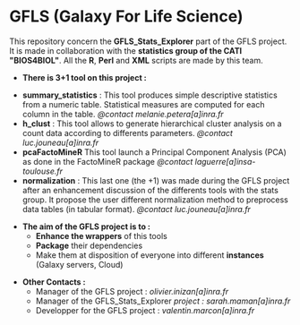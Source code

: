 # GFLS (Galaxy For Life Science)

This repository concern the **GFLS_Stats_Explorer** part of the GFLS project.
It is made in collaboration with the **statistics group of the CATI "BIOS4BIOL"**.
All the **R**, **Perl** and **XML** scripts are made by this team.

* __There is 3+1 tool on this project :__
 - **summary_statistics** : This tool produces simple descriptive statistics from a numeric table. Statistical measures are computed for each column in the table. *@contact melanie.petera[a]inra.fr*
  - **h_clust** : This tool allows to generate hierarchical cluster analysis on a count data according to differents parameters. *@contact luc.jouneau[a]inra.fr*
  - **pcaFactoMineR** This tool launch a Principal Component Analysis (PCA) as done in the FactoMineR package *@contact laguerre[a]insa-toulouse.fr*
  - **normalization** : This last one (the +1) was made during the GFLS project after an enhancement discussion of the differents tools with the stats group. It propose the user different normalization method to preprocess data tables (in tabular format). *@contact luc.jouneau[a]inra.fr*

* __The aim of the GFLS project is to :__
  - **Enhance the wrappers** of this tools
  - **Package** their dependencies
  - Make them at disposition of everyone into different **instances** (Galaxy servers, Cloud)

- __Other Contacts :__
  - Manager of the GFLS project : *olivier.inizan[a]inra.fr*
  - Manager of the GFLS_Stats_Explorer *project : sarah.maman[a]inra.fr*
  - Developper for the GFLS project : *valentin.marcon[a]inra.fr*
